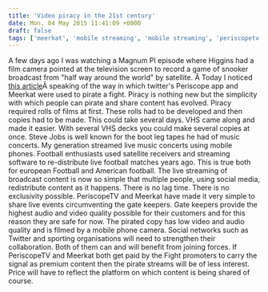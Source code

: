 ```yaml
---
title: 'Video piracy in the 21st century'
date: Mon, 04 May 2015 11:41:09 +0000
draft: false
tags: ['meerkat', 'mobile streaming', 'mobile streaming', 'periscopetv', 'piracy', 'social media', 'social networking', 'streaming', 'tech related', 'video streaming']
---
```


A few days ago I was watching a Magnum PI episode where Higgins had a film camera pointed at the television screen to record a game of snooker broadcast from "half way around the world" by satellite. Â Today I noticed [this article](http://www.bloomberg.com/news/articles/2015-05-03/twitter-s-streaming-app-creates-piracy-of-year-s-biggest-fight)Â speaking of the way in which twitter's Periscope app and Meerkat were used to pirate a fight. Piracy is nothing new but the simplicity with which people can pirate and share content has evolved. Piracy required rolls of films at first. These rolls had to be developed and then copies had to be made. This could take several days. VHS came along and made it easier. With several VHS decks you could make several copies at once. Steve Jobs is well known for the boot leg tapes he had of music concerts. My generation streamed live music concerts using mobile phones. Football enthusiasts used satellite receivers and streaming software to re-distribute live football matches years ago. This is true both for european Football and American football. The live streaming of broadcast content is now so simple that multiple people, using social media, redistribute content as it happens. There is no lag time. There is no exclusivity possible. PeriscopeTV and Meerkat have made it very simple to share live events circumventing the gate keepers. Gate keepers provide the highest audio and video quality possible for their customers and for this reason they are safe for now. The pirated copy has low video and audio quality and is filmed by a mobile phone camera. Social networks such as Twitter and sporting organisations will need to strengthen their collaboration. Both of them can and will benefit from joining forces. If PeriscopeTV and Meerkat both get paid by the Fight promoters to carry the signal as premium content then the pirate streams will be of less interest. Price will have to reflect the platform on which content is being shared of course.